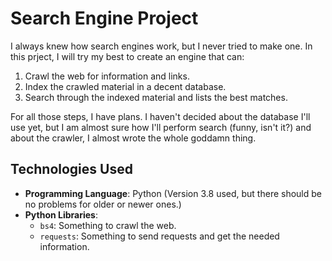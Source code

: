 # Search Engine Project

I always knew how search engines work, but I never tried to make one. In this prject, I will try my best to create an engine that can:

1. Crawl the web for information and links. 
2. Index the crawled material in a decent database.
3. Search through the indexed material and lists the best matches. 

For all those steps, I have plans. I haven't decided about the database I'll use yet, but I am almost sure how I'll perform search (funny, isn't it?) and about the crawler, I almost wrote the whole goddamn thing. 

## Technologies Used

* __Programming Language__: Python (Version 3.8 used, but there should be no problems for older or newer ones.)
* __Python Libraries__:
    * `bs4`: Something to crawl the web.
    * `requests`: Something to send requests and get the needed information. 